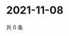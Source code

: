 # 2021-11-08

共 0 条

<!-- BEGIN WEIBO -->
<!-- 最后更新时间 Mon Nov 08 2021 01:08:53 GMT+0800 (China Standard Time) -->

<!-- END WEIBO -->
